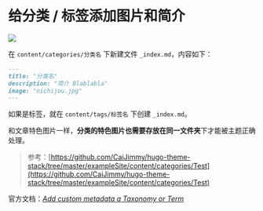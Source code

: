 # 给分类 / 标签添加图片和简介

![](@assets/taxonomy/taxonomy.jpg)

在 `content/categories/分类名` 下新建文件 `_index.md`，内容如下：

```md
---
title: "分类名"
description: "简介 Blablabla"
image: "nichijou.jpg"
---
```

如果是标签，就在 `content/tags/标签名` 下创建 `_index.md`。

和文章特色图片一样，**分类的特色图片也需要存放在同一文件夹**下才能被主题正确处理。

> 参考：[https://github.com/CaiJimmy/hugo-theme-stack/tree/master/exampleSite/content/categories/Test](https://github.com/CaiJimmy/hugo-theme-stack/tree/master/exampleSite/content/categories/Test)

官方文档：[_Add custom metadata a Taxonomy or Term_](https://gohugo.io/content-management/taxonomies/#add-custom-metadata-a-taxonomy-or-term)
